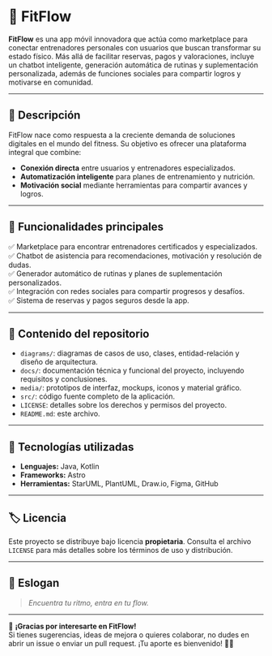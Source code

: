 # 💪 **FitFlow**

**FitFlow** es una app móvil innovadora que actúa como marketplace para conectar entrenadores personales con usuarios que buscan transformar su estado físico. Más allá de facilitar reservas, pagos y valoraciones, incluye un chatbot inteligente, generación automática de rutinas y suplementación personalizada, además de funciones sociales para compartir logros y motivarse en comunidad.

---

## 📌 **Descripción**

FitFlow nace como respuesta a la creciente demanda de soluciones digitales en el mundo del fitness. Su objetivo es ofrecer una plataforma integral que combine:  

- **Conexión directa** entre usuarios y entrenadores especializados.  
- **Automatización inteligente** para planes de entrenamiento y nutrición.  
- **Motivación social** mediante herramientas para compartir avances y logros.

---

## 🎯 **Funcionalidades principales**

✅ Marketplace para encontrar entrenadores certificados y especializados.  
✅ Chatbot de asistencia para recomendaciones, motivación y resolución de dudas.  
✅ Generador automático de rutinas y planes de suplementación personalizados.  
✅ Integración con redes sociales para compartir progresos y desafíos.  
✅ Sistema de reservas y pagos seguros desde la app.

---

## 🧩 **Contenido del repositorio**

- `diagrams/`: diagramas de casos de uso, clases, entidad-relación y diseño de arquitectura.  
- `docs/`: documentación técnica y funcional del proyecto, incluyendo requisitos y conclusiones.  
- `media/`: prototipos de interfaz, mockups, iconos y material gráfico.  
- `src/`: código fuente completo de la aplicación.  
- `LICENSE`: detalles sobre los derechos y permisos del proyecto.  
- `README.md`: este archivo.

---

## 🧠 **Tecnologías utilizadas**

- **Lenguajes:** Java, Kotlin  
- **Frameworks:** Astro  
- **Herramientas:** StarUML, PlantUML, Draw.io, Figma, GitHub

---

## 🏷️ **Licencia**

Este proyecto se distribuye bajo licencia **propietaria**. Consulta el archivo `LICENSE` para más detalles sobre los términos de uso y distribución.

---

## 🌟 **Eslogan**

> _Encuentra tu ritmo, entra en tu flow._

---

🙏 **¡Gracias por interesarte en FitFlow!**  
Si tienes sugerencias, ideas de mejora o quieres colaborar, no dudes en abrir un issue o enviar un pull request. ¡Tu aporte es bienvenido! 💬✨
